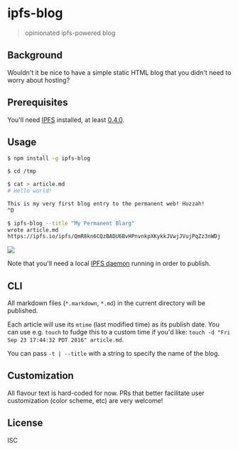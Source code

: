 # ipfs-blog

> opinionated ipfs-powered blog

## Background

Wouldn't it be nice to have a simple static HTML blog that you didn't need to
worry about hosting?

## Prerequisites

You'll need [IPFS](https://ipfs.io) installed, at least
[0.4.0](http://dist.ipfs.io/#go-ipfs).

## Usage

```sh
$ npm install -g ipfs-blog

$ cd /tmp

$ cat > article.md
# Hello world!

This is my very first blog entry to the permanent web! Huzzah!
^D

$ ipfs-blog --title "My Permanent Blarg"
wrote article.md
https://ipfs.io/ipfs/QmR8kn6CQzBADU6BvHPnvnkpXKykkJVwjJVujPqZz3nWDj
```

![](https://raw.githubusercontent.com/noffle/ipfs-blog/master/static/screenshot.png)

Note that you'll need a local [IPFS daemon](https://dist.ipfs.io/#go-ipfs)
running in order to publish.

## CLI

All markdown files (`*.markdown`, `*.md`) in the current directory will be
published.

Each article will use its `mtime` (last modified time) as its publish date. You
can use e.g. `touch` to fudge this to a custom time if you'd like: `touch -d
"Fri Sep 23 17:44:32 PDT 2016" article.md`.

You can pass `-t | --title` with a string to specify the name of the blog.

## Customization

All flavour text is hard-coded for now. PRs that better facilitate user
customization (color scheme, etc) are very welcome!

## License

ISC
